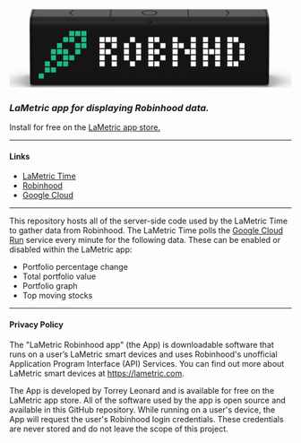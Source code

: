 ![algotrader](https://github.com/torreyleonard/lametric-robinhood/blob/master/docs/display.gif?raw=true)
### *LaMetric app for displaying Robinhood data.*
Install for free on the [LaMetric app store.](https://apps.lametric.com/apps/robinhood/6436)

---

#### Links

- [LaMetric Time](https://lametric.com/en-US/time/overview)
- [Robinhood](https://robinhood.com)
- [Google Cloud](https://cloud.google.com)

---

This repository hosts all of the server-side code used by the LaMetric Time to gather data from Robinhood. The LaMetric Time polls the [Google Cloud Run](https://cloud.google.com/run) service every minute for the following data. These can be enabled or disabled within the LaMetric app:

- Portfolio percentage change
- Total portfolio value
- Portfolio graph
- Top moving stocks

---

#### Privacy Policy

The "LaMetric Robinhood app" (the App) is downloadable software that runs on a user’s LaMetric smart devices and uses Robinhood's unofficial Application Program Interface (API) Services. You can find out more about LaMetric smart devices at https://lametric.com.

The App is developed by Torrey Leonard and is available for free on the LaMetric app store. All of the software used by the app is open source and available in this GitHub repository. While running on a user's device, the App will request the user's Robinhood login credentials. These credentials are never stored and do not leave the scope of this project.
